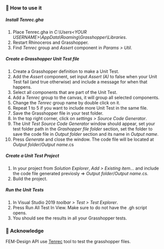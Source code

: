 ### 📖 How to use it

##### Install Tenrec.gha

1. Place Tenrec.gha in _C:\Users\<YOUR USERNAME>\AppData\Roaming\Grasshopper\Libraries_.
2. Restart Rhinoceros and Grasshopper.
3. Find _Tenrec_ group and _Assert_ component in _Params > Util_.

##### Create a Grasshopper Unit Test file

1. Create a Grasshopper definition to make a Unit Test.
2. Add the _Assert_ component, set input _Assert (A)_ to false when your Unit Test fail (and true otherwise) and include a message for when that happens.
3. Select all components that are part of the Unit Test.
4. Add a _Tenrec_ group to the canvas, it will group all selected components.
5. Change the _Tenrec_ group name by double click on it.
6. Repeat 1 to 5 if you want to include more Unit Test in the same file.
7. Save the Grasshopper file in your test folder.
8. In the top right corner, click on _settings > Source Code Generator_.
9. The _Unit Test Source Code Generator_ window should appear, set your test folder path in the _Grashopper file folder_ section, set the folder to save the code file in _Output folder_ section and its name in _Output name_.
10. Press _Generate_ and close the window. The code file will be located at _Output folder_/_Output name_.cs

##### Create a Unit Test Project

1. In your project from _Solution Explorer_, _Add > Existing item..._ and include the code file generated previosly => _Output folder_/_Output name_.cs.
7. Build the project.

##### Run the Unit Tests

1. In Visual Studio 2019 _toolbar > Test > Test Explorer_. 
2. Press Run All Test In View. Make sure to do not have the .gh script opens.
3. You should see the results in all your Grasshopper tests.


### 🌈 Acknowledge

FEM-Design API use [Tenrec](https://github.com/DanielAbalde/Tenrec/tree/master) tool to test the grasshopper files.
